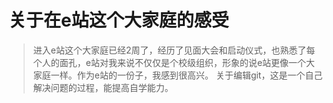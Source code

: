 # 关于在e站这个大家庭的感受
>进入e站这个大家庭已经2周了，经历了见面大会和启动仪式，也熟悉了每个人的面孔，e站对我来说不仅仅是个校级组织，形象的说e站更像一个大家庭一样。作为e站的一份子，我感到很高兴。
>关于编辑git，这是一个自己解决问题的过程，能提高自学能力。
